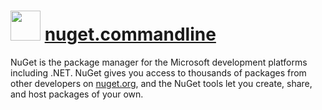 ﻿# <img src="https://cdn.rawgit.com/chocolatey/chocolatey-coreteampackages/27f780622b37514680f86c7f5e5f7f9bb0a32fe9/icons/nuget.commandline.png" width="48" height="48"/> [nuget.commandline](https://chocolatey.org/packages/nuget.commandline)

NuGet is the package manager for the Microsoft development platforms including .NET. NuGet gives you access to thousands of packages from other developers on [nuget.org](http://nuget.org), and the NuGet tools let you create, share, and host packages of your own.

